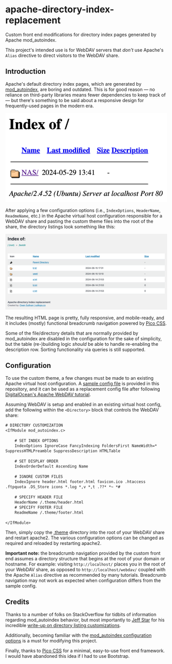 # apache-directory-index-replacement
Custom front end modifications for directory index pages generated by Apache mod_autoindex.

This project's intended use is for WebDAV servers that *don't* use Apache's `Alias` directive to direct visitors to the WebDAV share.

## Introduction
Apache's default directory index pages, which are generated by [mod_autoindex](https://httpd.apache.org/docs/2.4/mod/mod_autoindex.html), are boring and outdated. This is for good reason — no reliance on third-party libraries means fewer dependencies to keep track of — but there's something to be said about a responsive design for frequently-used pages in the modern era.

![](.images/before.png)

After applying a few configuration options (i.e., `IndexOptions`, `HeaderName`, `ReadmeName`, etc.) in the Apache virtual host configuration responsible for a WebDAV share and pasting the custom theme files into the root of the share, the directory listings look something like this:

![](.images/after.png)

The resulting HTML page is pretty, fully responsive, and mobile-ready, and it includes (mostly) functional breadcrumb navigation powered by [Pico CSS](https://github.com/picocss/pico).

Some of the file/directory details that are normally provided by mod_autoindex are disabled in the configuration for the sake of simplicity, but the table (re-)building logic *should* be able to handle re-enabling the description row. Sorting functionality via queries is still supported.

## Configuration
To use the custom theme, a few changes must be made to an existing Apache virtual host configuration. A [sample config file](webdav-sample.conf) is provided in this repository, and it can be used as a replacement config file after following [DigitalOcean's Apache WebDAV tutorial](https://www.digitalocean.com/community/tutorials/how-to-configure-webdav-access-with-apache-on-ubuntu-18-04).

Assuming WebDAV is setup and enabled in an existing virtual host config, add the following within the `<Directory>` block that controls the WebDAV share:

```
# DIRECTORY CUSTOMIZATION
<IfModule mod_autoindex.c>

	# SET INDEX OPTIONS
	IndexOptions IgnoreCase FancyIndexing FoldersFirst NameWidth=* SuppressHTMLPreamble SuppressDescription HTMLTable

	# SET DISPLAY ORDER
	IndexOrderDefault Ascending Name

	# IGNORE CUSTOM FILES
	IndexIgnore header.html footer.html favicon.ico .htaccess .ftpquota .DS_Store icons *.log *,v *,t .??* *~ *#

	# SPECIFY HEADER FILE
	HeaderName /.theme/header.html
	# SPECIFY FOOTER FILE
	ReadmeName /.theme/footer.html

</IfModule>
```

Then, simply copy the [.theme](.theme/) directory into the root of your WebDAV share and restart apache2. The various configuration options can be changed as required and reloaded by restarting apache2.

**Important note:** the breadcrumb navigation provided by the custom front end assumes a directory structure that begins at the root of your domain or hostname. For example: visiting `http://localhost/` places you in the root of your WebDAV share, as opposed to `http://localhost/webdav/` coupled with the Apache `Alias` directive as recommended by many tutorials. Breadcrumb navigation may not work as expected when configuration differs from the sample config.

## Credits
Thanks to a number of folks on StackOverflow for tidbits of information regarding mod_autoindex behavior, but most importantly to [Jeff Star](https://perishablepress.com/author/perish/) for his incredible [write-up on directory listing customizations](https://perishablepress.com/better-default-directory-views-with-htaccess/).

Additionally, becoming familiar with the [mod_autoindex configuration options](https://httpd.apache.org/docs/2.4/mod/mod_autoindex.html) is a must for modifying this project.

Finally, thanks to [Pico CSS](https://picocss.com/) for a minimal, easy-to-use front end framework. I would have abandoned this idea if I had to use Bootstrap.